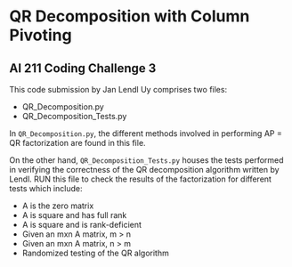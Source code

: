 # QR Decomposition with Column Pivoting
## AI 211 Coding Challenge 3

This code submission by Jan Lendl Uy comprises two files:

- QR_Decomposition.py
- QR_Decomposition_Tests.py

In `QR_Decomposition.py`, the different methods involved in performing AP = QR factorization are found in this file.

On the other hand, `QR_Decomposition_Tests.py` houses the tests performed in verifying the correctness of the QR decomposition algorithm written by Lendl. RUN this file to check the results of the factorization for different tests which include:

- A is the zero matrix
- A is square and has full rank
- A is square and is rank-deficient
- Given an mxn A matrix, m > n
- Given an mxn A matrix, n > m
- Randomized testing of the QR algorithm